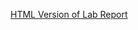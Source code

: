 [HTML Version of Lab Report](https://quanzat.github.io/cse15l-lab-reports/Lab4/lab-report-4-week-8.html)
